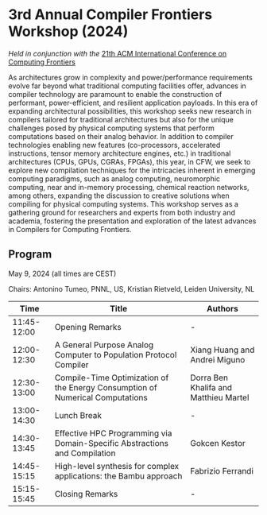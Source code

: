 # 3rd Annual Compiler Frontiers Workshop (2024)

*Held in conjunction with the* [21th ACM International Conference on Computing Frontiers](https://www.computingfrontiers.org/2024/)

As architectures grow in complexity and power/performance requirements evolve
far beyond what traditional computing facilities offer, advances in compiler
technology are paramount to enable the construction of performant,
power-efficient, and resilient application payloads. In this era of expanding
architectural possibilities, this workshop seeks new research in compilers
tailored for traditional architectures but also for the unique challenges posed
by physical computing systems that perform computations based on their analog
behavior. In addition to compiler technologies enabling new features
(co-processors, accelerated instructions, tensor memory architecture engines,
etc.) in traditional architectures (CPUs, GPUs, CGRAs, FPGAs), this year, in
CFW, we seek to explore new compilation techniques for the intricacies inherent
in emerging computing paradigms, such as analog computing, neuromorphic
computing, near and in-memory processing, chemical reaction networks, among
others, expanding the discussion to creative solutions when compiling for
physical computing systems. This workshop serves as a gathering ground for
researchers and experts from both industry and academia, fostering the
presentation and exploration of the latest advances in Compilers for Computing
Frontiers.

## Program

May 9, 2024 (all times are CEST)

Chairs: Antonino Tumeo, PNNL, US, Kristian Rietveld, Leiden University, NL

| Time          | Title | **Authors** |
| ------------- | ----- | ------- |
| 11:45-12:00   | Opening Remarks | - |
| 12:00-12:30   | A General Purpose Analog Computer to Population Protocol Compiler | Xiang Huang and Andrei Miguno |
| 12:30-13:00   | Compile-Time Optimization of the Energy Consumption of Numerical Computations | Dorra Ben Khalifa and Matthieu Martel |
| 13:00-14:30   | Lunch Break | - |
| 14:30-13:45   | Effective HPC Programming via Domain-Specific Abstractions and Compilation | Gokcen Kestor |
| 14:45-15:15   | High-level synthesis for complex applications: the Bambu approach | Fabrizio Ferrandi |
| 15:15-15:45   | Closing Remarks | - |


